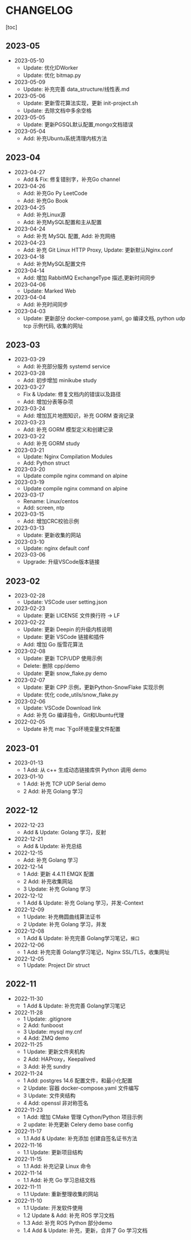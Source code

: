 # CHANGELOG

[toc]

## 2023-05

- 2023-05-10
  - Update: 优化IDWorker
  - Update: 优化 bitmap.py
- 2023-05-09
  - Update: 补充完善 data_structure/线性表.md
- 2023-05-06
  - Update: 更新雪花算法实现，更新 init-project.sh
  - Update: 去除文档中多余空格
- 2023-05-05
  - Update: 更新PGSQL默认配置,mongo文档错误
- 2023-05-04
  - Add: 补充Ubuntu系统清理内核方法

## 2023-04

- 2023-04-27
  - Add & Fix: 修复错别字，补充Go channel
- 2023-04-26
  - Add: 补充Go Py LeetCode
  - Add: 补充Go Book
- 2023-04-25
  - Add: 补充Linux源
  - Add: 补充MySQL配置和主从配置
- 2023-04-24
  - Add: 补充 MySQL 配置, Add: 补充网络
- 2023-04-23
  - Add: 补充 Git Linux HTTP Proxy, Update: 更新默认Nginx.conf
- 2023-04-18
  - Add: 补充MySQL配置文件
- 2023-04-14
  - Add: 增加 RabbitMQ ExchangeType 描述,更新时间同步
- 2023-04-06
  - Update: Marked Web
- 2023-04-04
  - Add: 补充时间同步
- 2023-04-03
  - Update: 更新部分 docker-compose.yaml, go 编译文档, python udp tcp 示例代码, 收集的网址

## 2023-03

- 2023-03-29
  - Add: 补充部分服务 systemd service
- 2023-03-28
  - Add: 初步增加 minikube study
- 2023-03-27
  - Fix & Update: 修复文档内的错误以及路径
  - Add: 增加分表等杂项
- 2023-03-24
  - Add: 增加瓦片地图知识，补充 GORM 查询记录
- 2023-03-23
  - Add: 补充 GORM 模型定义和创建记录
- 2023-03-22
  - Add: 补充 GORM study
- 2023-03-21
  - Update: Nginx Compilation Modules
  - Add: Python struct
- 2023-03-20
  - Update compile nginx command on alpine
- 2023-03-19
  - Update compile nginx command on alpine
- 2023-03-17
  - Rename: Linux/centos
  - Add: screen, ntp
- 2023-03-15
  - Add: 增加CRC校验示例
- 2023-03-13
  - Update: 更新收集的网站
- 2023-03-10
  - Update: nginx default conf
- 2023-03-06
  - Upgrade: 升级VSCode版本链接

## 2023-02

- 2023-02-28
  - Update: VSCode user setting.json
- 2023-02-23
  - Update: 更新 LICENSE 文件换行符 -> LF
- 2023-02-22
  - Update: 更新 Deepin 的升级内核说明
  - Update: 更新 VSCode 链接和插件
  - Add: 增加 Go 版雪花算法
- 2023-02-08
  - Update: 更新 TCP/UDP 使用示例
  - Delete: 删除 cpp/demo
  - Update: 更新 snow_flake.py demo
- 2023-02-07
  - Update: 更新 CPP 示例，更新Python-SnowFlake 实现示例
  - Update: 优化 code_utils/snow_flake.py
- 2023-02-06
  - Update: VSCode Download link
  - Add: 补充 Go 编译指令，Git和Ubuntu代理
- 2022-02-05
  - Update 补充 mac 下go环境变量文件配置

## 2023-01

- 2023-01-13
  - 1 Add: 从 c++ 生成动态链接库供 Python 调用 demo
- 2023-01-10
  - 1 Add: 补充 TCP UDP Serial demo
  - 2 Add: 补充 Golang 学习

## 2022-12

- 2022-12-23
  - Add & Update: Golang 学习，反射
- 2022-12-21
  - Add & Update: 补充总结
- 2022-12-15
  - Add: 补充 Golang 学习
- 2022-12-14
  - 1 Add: 更新 4.4.11 EMQX 配置
  - 2 Add: 补充收集网站
  - 3 Update: 补充 Golang 学习
- 2022-12-12
  - 1 Add & Update: 补充 Golang 学习，并发-Context
- 2022-12-09
  - 1 Update: 补充椭圆曲线算法证书
  - 2 Update: 补充 Golang 学习，并发
- 2022-12-08
  - 1 Add & Update: 补充完善 Golang学习笔记，`接口`
- 2022-12-06
  - 1 Add: 补充完善 Golang学习笔记，Nginx SSL/TLS，收集网址
- 2022-12-05
  - 1 Update: Project Dir struct

## 2022-11

- 2022-11-30
  - 1 Add & Update: 补充完善 Golang学习笔记
- 2022-11-28
  - 1 Update: .gitignore
  - 2 Add: funboost
  - 3 Update: mysql my.cnf
  - 4 Add: ZMQ demo
- 2022-11-25
  - 1 Update: 更新文件夹机构
  - 2 Add: HAProxy，Keepalived
  - 3 Add: 补充 sundry
- 2022-11-24
  - 1 Add: postgres 14.6 配置文件，和最小化配置
  - 2 Update: 容器 docker-compose.yaml 文件编写
  - 3 Update: 文件夹结构
  - 4 Add: openssl 非对称签名
- 2022-11-23
  - 1 Add: 增加 CMake 管理 Cython/Python 项目示例
  - 2 update: 补充更新 Celery demo base config
- 2022-11-17
  - 1.1 Add & Update: 补充添加 创建自签名证书方法
- 2022-11-16
  - 1.1 Update: 更新项目结构
- 2022-11-15
  - 1.1 Add: 补充记录 Linux 命令
- 2022-11-14
  - 1.1 Add: 补充 Go 学习总结文档
- 2022-11-11
  - 1.1 Update: 重新整理收集的网站
- 2022-11-10
  - 1.1 Update: 开发软件使用
  - 1.2 Update & Add: 补充 ROS 学习文档
  - 1.3 Add: 补充 ROS Python 部分demo
  - 1.4 Add & Update: 补充，更新，合并了 Go 学习文档
